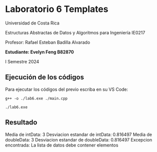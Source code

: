 # Laboratorio 6 Templates

Universidad de Costa Rica

Estructuras Abstractas de Datos y Algoritmos para Ingeniería IE0217

Profesor: Rafael Esteban Badilla Alvarado

**Estudiante: Evelyn Feng B82870**

I Semestre 2024


## Ejecución de los códigos

Para ejecutar los códigos del previo escriba en su VS Code:
```
g++ -o ./lab6.exe ./main.cpp

./lab6.exe 
````
## Resultado

Media de intData: 3
Desviacion estandar de intData: 0.816497
Media de doubleData: 3
Desviacion estandar de doubleData: 0.816497
Excepcion encontrada: La lista de datos debe contener elementos

